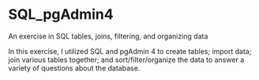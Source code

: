 # SQL_pgAdmin4
An exercise in SQL tables, joins, filtering, and organizing data

In this exercise, I utilized SQL and pgAdmin 4 to create tables; import data; join various tables together; and sort/filter/organize the data to answer a variety of questions about the database. 
